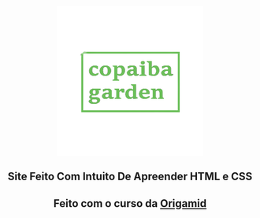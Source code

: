 <section align="center">
    <img src="img/image-removebg-preview.png" alt="copaiba garden" align="center">
    <h1>Site Feito Com Intuito De Apreender HTML e CSS</h2>
    <h2>Feito com o curso da <a href="https://www.origamid.com/">Origamid</a></h2>
</section>
